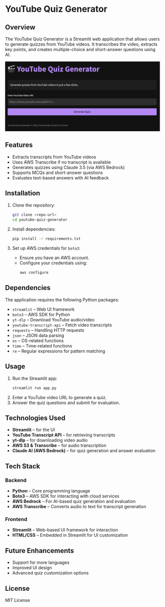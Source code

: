 # YouTube Quiz Generator

## Overview
The YouTube Quiz Generator is a Streamlit web application that allows users to generate quizzes from YouTube videos. It transcribes the video, extracts key points, and creates multiple-choice and short-answer questions using AI.

![YouTube Quiz Generator](UI.png)


## Features
- Extracts transcripts from YouTube videos
- Uses AWS Transcribe if no transcript is available
- Generates quizzes using Claude 3.5 (via AWS Bedrock)
- Supports MCQs and short-answer questions
- Evaluates text-based answers with AI feedback

## Installation
1. Clone the repository:
   ```sh
   git clone <repo-url>
   cd youtube-quiz-generator
   ```

2. Install dependencies:
   ```sh
   pip install -r requirements.txt
   ```

3. Set up AWS credentials for `boto3`:
   - Ensure you have an AWS account.
   - Configure your credentials using:
     ```sh
     aws configure
     ```

## Dependencies
The application requires the following Python packages:
- `streamlit` – Web UI framework
- `boto3` – AWS SDK for Python
- `yt-dlp` – Download YouTube audio/video
- `youtube-transcript-api` – Fetch video transcripts
- `requests` – Handling HTTP requests
- `json` – JSON data parsing
- `os` – OS-related functions
- `time` – Time-related functions
- `re` – Regular expressions for pattern matching

## Usage
1. Run the Streamlit app:
   ```sh
   streamlit run app.py
   ```
2. Enter a YouTube video URL to generate a quiz.
3. Answer the quiz questions and submit for evaluation.

## Technologies Used
- **Streamlit** – for the UI
- **YouTube Transcript API** – for retrieving transcripts
- **yt-dlp** – for downloading video audio
- **AWS S3 & Transcribe** – for audio transcription
- **Claude AI (AWS Bedrock)** – for quiz generation and answer evaluation

## Tech Stack
### Backend
- **Python** – Core programming language
- **Boto3** – AWS SDK for interacting with cloud services
- **AWS Bedrock** – For AI-based quiz generation and evaluation
- **AWS Transcribe** – Converts audio to text for transcript generation

### Frontend
- **Streamlit** – Web-based UI framework for interaction
- **HTML/CSS** – Embedded in Streamlit for UI customization

## Future Enhancements
- Support for more languages
- Improved UI design
- Advanced quiz customization options

## License
MIT License

